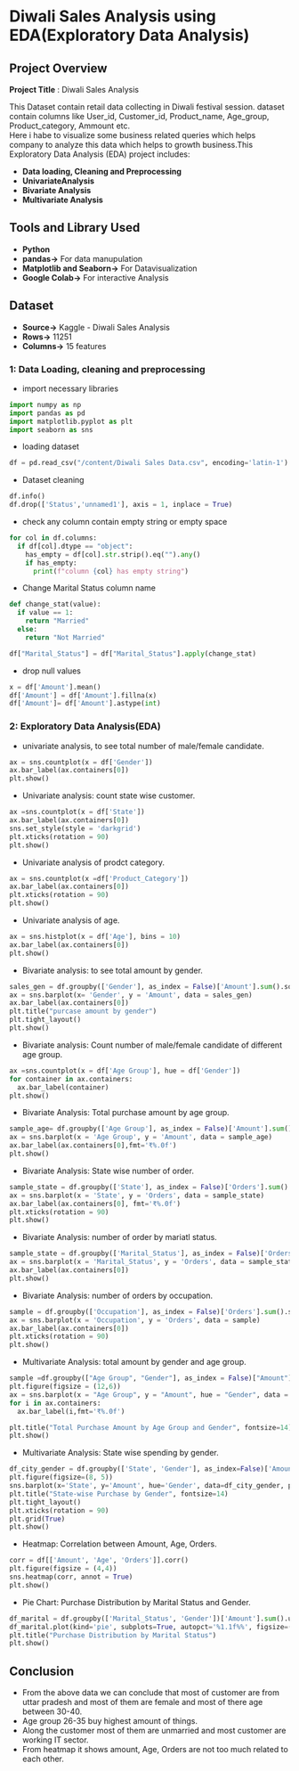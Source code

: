 # Diwali Sales Analysis using EDA(Exploratory Data Analysis)

## Project Overview

**Project Title** : Diwali Sales Analysis


This Dataset contain retail data collecting in Diwali festival session. dataset contain columns like User_id, Customer_id, Product_name, Age_group, Product_category, Ammount etc.<br>
Here i habe to visualize some business related queries which helps company to analyze this data which helps to growth business.This Exploratory Data Analysis (EDA) project includes:

- **Data loading, Cleaning and Preprocessing**
- **UnivariateAnalysis**
- **Bivariate Analysis**
- **Multivariate Analysis**

## Tools and Library Used
- **Python**
- **pandas->** For data manupulation
- **Matplotlib and Seaborn->** For Datavisualization
- **Google Colab->** For interactive Analysis

## Dataset
- **Source->** Kaggle - Diwali Sales Analysis
- **Rows->** 11251
- **Columns->** 15 features

### 1: Data Loading, cleaning and preprocessing
- import necessary libraries
```python
import numpy as np
import pandas as pd
import matplotlib.pyplot as plt
import seaborn as sns
```
- loading dataset
```python
df = pd.read_csv("/content/Diwali Sales Data.csv", encoding='latin-1')
```

- Dataset cleaning
```python
df.info()
df.drop(['Status','unnamed1'], axis = 1, inplace = True)
```
- check any column contain empty string or empty space
```python
for col in df.columns:
  if df[col].dtype == "object":
    has_empty = df[col].str.strip().eq("").any()
    if has_empty:
      print(f"column {col} has empty string")
```
- Change Marital Status column name
```python
def change_stat(value):
  if value == 1:
    return "Married"
  else:
    return "Not Married"

df["Marital_Status"] = df["Marital_Status"].apply(change_stat)
```
- drop null values
```python
x = df['Amount'].mean()
df['Amount'] = df['Amount'].fillna(x)
df['Amount']= df['Amount'].astype(int)
```

### 2: Exploratory Data Analysis(EDA)
- univariate analysis, to see total number of male/female candidate.
```python
ax = sns.countplot(x = df['Gender'])
ax.bar_label(ax.containers[0])
plt.show()
```

- Univariate analysis: count state wise customer.
```python
ax =sns.countplot(x = df['State'])
ax.bar_label(ax.containers[0])
sns.set_style(style = 'darkgrid')
plt.xticks(rotation = 90)
plt.show()
```

- Univariate analysis of prodct category.
```python
ax = sns.countplot(x =df['Product_Category'])
ax.bar_label(ax.containers[0])
plt.xticks(rotation = 90)
plt.show()
```

- Univariate analysis of age.
```python
ax = sns.histplot(x = df['Age'], bins = 10)
ax.bar_label(ax.containers[0])
plt.show()
```

- Bivariate analysis: to see total amount by gender.
```python
sales_gen = df.groupby(['Gender'], as_index = False)['Amount'].sum().sort_values(by = ['Amount'], inplace = False)
ax = sns.barplot(x= 'Gender', y = 'Amount', data = sales_gen)
ax.bar_label(ax.containers[0])
plt.title("purcase amount by gender")
plt.tight_layout()
plt.show()
```

- Bivariate analysis: Count number of male/female candidate of different age group.
```python
ax =sns.countplot(x = df['Age Group'], hue = df['Gender'])
for container in ax.containers:
  ax.bar_label(container)
plt.show()
```

- Bivariate Analysis: Total purchase amount by age group.
```python
sample_age= df.groupby(['Age Group'], as_index = False)['Amount'].sum().sort_values(by = 'Amount', ascending = False)
ax = sns.barplot(x = 'Age Group', y = 'Amount', data = sample_age)
ax.bar_label(ax.containers[0],fmt='₹%.0f')
plt.show()
```

- Bivariate Analysis: State wise number of order.
```python
sample_state = df.groupby(['State'], as_index = False)['Orders'].sum().sort_values(by = ['Orders'], ascending = False)
ax = sns.barplot(x = 'State', y = 'Orders', data = sample_state)
ax.bar_label(ax.containers[0], fmt='₹%.0f')
plt.xticks(rotation = 90)
plt.show()
```

- Bivariate Analysis: number of order by mariatl status.
```python
sample_state = df.groupby(['Marital_Status'], as_index = False)['Orders'].sum().sort_values(by = ['Orders'], ascending = False)
ax = sns.barplot(x = 'Marital_Status', y = 'Orders', data = sample_state)
ax.bar_label(ax.containers[0])
plt.show()
```

- Bivariate Analysis: number of orders by occupation.
```python
sample = df.groupby(['Occupation'], as_index = False)['Orders'].sum().sort_values(by = 'Orders', ascending = False)
ax = sns.barplot(x = 'Occupation', y = 'Orders', data = sample)
ax.bar_label(ax.containers[0])
plt.xticks(rotation = 90)
plt.show()
```

- Multivariate Analysis: total amount by gender and age group.
```python
sample =df.groupby(["Age Group", "Gender"], as_index = False)["Amount"].sum().sort_values(by = "Amount", ascending = False)
plt.figure(figsize = (12,6))
ax = sns.barplot(x = "Age Group", y = "Amount", hue = "Gender", data = sample)
for i in ax.containers:
  ax.bar_label(i,fmt='₹%.0f')

plt.title("Total Purchase Amount by Age Group and Gender", fontsize=14)
plt.show()
```

- Multivariate Analysis: State wise spending by gender.
```python
df_city_gender = df.groupby(['State', 'Gender'], as_index=False)['Amount'].sum()
plt.figure(figsize=(8, 5))
sns.barplot(x='State', y='Amount', hue='Gender', data=df_city_gender, palette='coolwarm')
plt.title("State-wise Purchase by Gender", fontsize=14)
plt.tight_layout()
plt.xticks(rotation = 90)
plt.grid(True)
plt.show()
```

- Heatmap: Correlation between Amount, Age, Orders.
```python
corr = df[['Amount', 'Age', 'Orders']].corr()
plt.figure(figsize = (4,4))
sns.heatmap(corr, annot = True)
plt.show()
```

- Pie Chart: Purchase Distribution by Marital Status and Gender.
```python
df_marital = df.groupby(['Marital_Status', 'Gender'])['Amount'].sum().unstack()
df_marital.plot(kind='pie', subplots=True, autopct='%1.1f%%', figsize=(10, 5), legend=False)
plt.title("Purchase Distribution by Marital Status")
plt.show()
```


## Conclusion

- From the above data we can conclude that most of customer are from uttar pradesh and most of them are female and most of there age between 30-40.
- Age group 26-35 buy highest amount of things.
- Along the customer most of them are unmarried and most customer are working IT sector.
- From heatmap it shows amount, Age, Orders are not too much related to each other.
  
